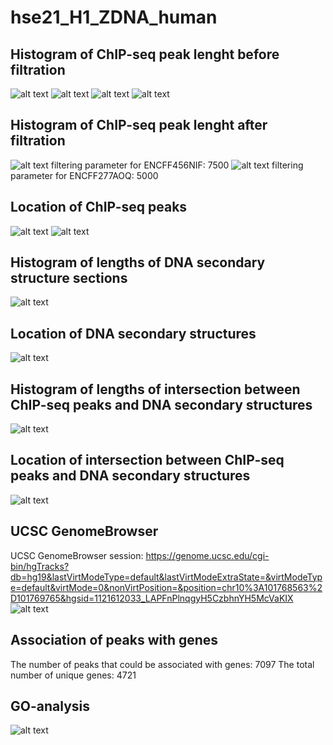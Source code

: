 # hse21_H1_ZDNA_human

## Histogram of ChIP-seq peak lenght before filtration
![alt text](https://github.com/Sikamov/hse21_H3K4me3_ZDNA_human/blob/main/images/len_hist.H3K4me3_H1.ENCFF456NIF.hg38.png)
![alt text](https://github.com/Sikamov/hse21_H3K4me3_ZDNA_human/blob/main/images/len_hist.H3K4me3_H1.ENCFF456NIF.hg19.png)
![alt text](https://github.com/Sikamov/hse21_H3K4me3_ZDNA_human/blob/main/images/len_hist.H3K4me3_H1.ENCFF277AOQ.hg38.png)
![alt text](https://github.com/Sikamov/hse21_H3K4me3_ZDNA_human/blob/main/images/len_hist.H3K4me3_H1.ENCFF277AOQ.hg19.png)

## Histogram of ChIP-seq peak lenght after filtration
![alt text](https://github.com/Sikamov/hse21_H3K4me3_ZDNA_human/blob/main/images/filter_peaks.H3K4me3_H1.ENCFF456NIF.hg19.filtered.hist.png)
filtering parameter for ENCFF456NIF: 7500 
![alt text](https://github.com/Sikamov/hse21_H3K4me3_ZDNA_human/blob/main/images/filter_peaks.H3K4me3_H1.ENCFF277AOQ.hg19.filtered.hist.png)
filtering parameter for ENCFF277AOQ: 5000

## Location of ChIP-seq peaks
![alt text](https://github.com/Sikamov/hse21_H3K4me3_ZDNA_human/blob/main/images/chip_seeker.H3K4me3_H1.ENCFF277AOQ.hg19.filtered.plotAnnoPie.png)
![alt text](https://github.com/Sikamov/hse21_H3K4me3_ZDNA_human/blob/main/images/chip_seeker.H3K4me3_H1.ENCFF456NIF.hg19.filtered.plotAnnoPie.png)

## Histogram of lengths of DNA secondary structure sections
![alt text](https://github.com/Sikamov/hse21_H3K4me3_ZDNA_human/blob/main/images/len_hist.zhunt.png)

## Location of DNA secondary structures
![alt text](https://github.com/Sikamov/hse21_H3K4me3_ZDNA_human/blob/main/images/chip_seeker.zhunt.plotAnnoPie.png)

## Histogram of lengths of intersection between ChIP-seq peaks and DNA secondary structures
![alt text](https://github.com/Sikamov/hse21_H3K4me3_ZDNA_human/blob/main/images/len_hist.H3K4me3_H1.intersect_with_ZHunt.png)

## Location of intersection between ChIP-seq peaks and DNA secondary structures
![alt text](https://github.com/Sikamov/hse21_H3K4me3_ZDNA_human/blob/main/images/chip_seeker.H3K4me3_H1.intersect_with_ZHunt.plotAnnoPie.png)

## UCSC GenomeBrowser
UCSC GenomeBrowser session:  https://genome.ucsc.edu/cgi-bin/hgTracks?db=hg19&lastVirtModeType=default&lastVirtModeExtraState=&virtModeType=default&virtMode=0&nonVirtPosition=&position=chr10%3A101768563%2D101769765&hgsid=1121612033_LAPFnPlnqgyH5CzbhnYH5McVaKIX
![alt text](https://github.com/Sikamov/hse21_H3K4me3_ZDNA_human/blob/main/images/Genome_browser.png)

## Association of peaks with genes
The number of peaks that could be associated with genes: 7097
The total number of unique genes: 4721

## GO-analysis
![alt text](https://github.com/Sikamov/hse21_H3K4me3_ZDNA_human/blob/main/images/GO_analysis.png)
